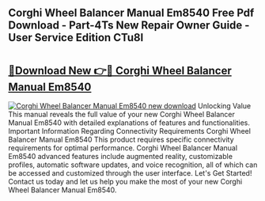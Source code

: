 ## Corghi Wheel Balancer Manual Em8540 Free Pdf Download - Part-4Ts New Repair Owner Guide - User Service Edition CTu8l

# <h2><a href="http://bc86573.oget.top/?id=Corghi+Wheel+Balancer+Manual+Em8540">🔗Download New 👉🔴 Corghi Wheel Balancer Manual Em8540</a></h2>

[![Corghi Wheel Balancer Manual Em8540 new download](https://i.imgur.com/5g1atiW.png)](http://bc86573.oget.top/?id=Corghi+Wheel+Balancer+Manual+Em8540)
Unlocking Value This manual reveals the full value of your new Corghi Wheel Balancer Manual Em8540 with detailed explanations of features and functionalities. Important Information Regarding Connectivity Requirements Corghi Wheel Balancer Manual Em8540 This product requires specific connectivity requirements for optimal performance. Corghi Wheel Balancer Manual Em8540 advanced features include augmented reality, customizable profiles, automatic software updates, and voice recognition, all of which can be accessed and customized through the user interface. Let's Get Started! Contact us today and let us help you make the most of your new Corghi Wheel Balancer Manual Em8540.

